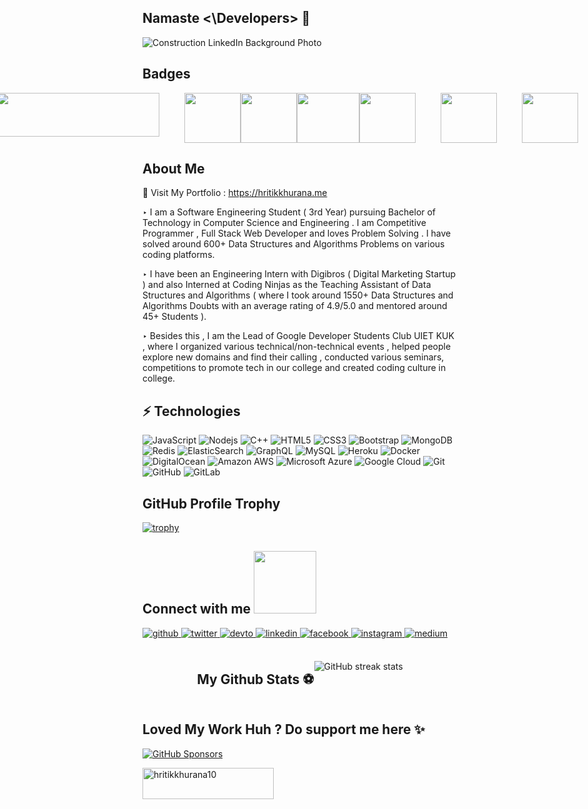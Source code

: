
  
<h2><b> Namaste <\Developers> 🙏 </b></h2>
<p align='center'>
 

![Construction LinkedIn Background Photo](https://user-images.githubusercontent.com/56023805/216158651-cc0c5d2e-2bbc-4f05-9063-60dddf7d551a.png)

## Badges

 <div style = "display: flex; justify-content: center;">
<img height = "70px" width = "260px" style = "margin-right: 40px" src = "https://user-images.githubusercontent.com/56023805/216332438-61be464e-3c22-446f-8f96-15566997d082.png">
<img height = "80px" width = "90px" src = "https://user-images.githubusercontent.com/56023805/216162416-4dd57710-7505-4a0d-a1bc-b03f759b0386.png">
<img height = "80px" width = "90px" src = "https://user-images.githubusercontent.com/56023805/216162357-f032eb60-0ce6-4912-bd7a-d7477e95defb.png"><img height = "80px" width = "100px" src = "https://user-images.githubusercontent.com/56023805/216162345-e3f2b1c3-7148-4ab2-96f6-7c8168d4f12f.png">
<img height = "80px" width = "90px" style = "margin-right: 40px" src = "https://user-images.githubusercontent.com/56023805/216167717-47b15538-5e78-4dae-af1b-0b198383bd97.png">
   <img height = "80px" width = "90px" style = "margin-right: 40px" src = "https://user-images.githubusercontent.com/56023805/216167705-da7a5d33-0a2c-49ff-b3f0-00579ea4b450.png">
   <img height = "80px" width = "90px" style = "margin-right: 40px" src = "https://user-images.githubusercontent.com/56023805/216167710-6c3aaffe-b624-4d56-8a11-b535bec7b8c1.png">

</div>

## About Me

🚀 Visit My Portfolio : https://hritikkhurana.me

‣ I am a Software Engineering Student ( 3rd Year) pursuing Bachelor of Technology in Computer Science and Engineering . I am Competitive Programmer , Full Stack Web Developer and loves Problem Solving . I have solved around 600+ Data Structures and Algorithms Problems on various coding platforms.

‣ I have been an Engineering Intern with Digibros ( Digital Marketing Startup ) and also Interned at Coding Ninjas as the Teaching Assistant of Data Structures and Algorithms ( where I took around 1550+ Data Structures and Algorithms Doubts with an average rating of 4.9/5.0 and mentored around 45+ Students ).

‣ Besides this , I am the Lead of Google Developer Students Club UIET KUK , where I organized various technical/non-technical events , helped people explore new domains and find their calling , conducted various seminars, competitions to promote tech in our college and created coding culture in college.

## ⚡ Technologies

![JavaScript](https://img.shields.io/badge/-JavaScript-black?style=flat-square&logo=javascript)
![Nodejs](https://img.shields.io/badge/-Nodejs-black?style=flat-square&logo=Node.js)
![C++](https://img.shields.io/badge/-C++-00599C?style=flat-square&logo=c)
![HTML5](https://img.shields.io/badge/-HTML5-E34F26?style=flat-square&logo=html5&logoColor=white)
![CSS3](https://img.shields.io/badge/-CSS3-1572B6?style=flat-square&logo=css3)
![Bootstrap](https://img.shields.io/badge/-Bootstrap-563D7C?style=flat-square&logo=bootstrap)
![MongoDB](https://img.shields.io/badge/-MongoDB-black?style=flat-square&logo=mongodb)
![Redis](https://img.shields.io/badge/-Redis-black?style=flat-square&logo=Redis)
![ElasticSearch](https://img.shields.io/badge/-ElasticSearch-005571?style=flat-square&logo=elasticsearch)
![GraphQL](https://img.shields.io/badge/-GraphQL-E10098?style=flat-square&logo=graphql)
![MySQL](https://img.shields.io/badge/-MySQL-black?style=flat-square&logo=mysql)
![Heroku](https://img.shields.io/badge/-Heroku-430098?style=flat-square&logo=heroku)
![Docker](https://img.shields.io/badge/-Docker-black?style=flat-square&logo=docker)
![DigitalOcean](https://img.shields.io/badge/-Digital%20Ocean-darkblue?style=flat-square&logo=digitalocean)
![Amazon AWS](https://img.shields.io/badge/Amazon%20AWS-232F3E?style=flat-square&logo=amazon-aws)
![Microsoft Azure](https://img.shields.io/badge/Microsoft%20Azure-232F7E?style=flat-square&logo=microsoft-azure)
![Google Cloud](https://img.shields.io/badge/Google%20Cloud-black?style=flat-square&logo=google-cloud)
![Git](https://img.shields.io/badge/-Git-black?style=flat-square&logo=git)
![GitHub](https://img.shields.io/badge/-GitHub-181717?style=flat-square&logo=github)
![GitLab](https://img.shields.io/badge/-GitLab-FCA121?style=flat-square&logo=gitlab)
 
## GitHub Profile Trophy
  
[![trophy](https://github-profile-trophy.vercel.app/?username=hritikkhurana10sm)](https://github.com/hritikkhurana10sm/github-profile-trophy)
  
## Connect with me   <img src='https://raw.githubusercontent.com/ShahriarShafin/ShahriarShafin/main/Assets/handshake.gif' width="100px">
<div align="left">
<a href="https://github.com/hritikkhurana10sm" target="_blank">
<img src=https://img.shields.io/badge/github-%2324292e.svg?&style=for-the-badge&logo=github&logoColor=white alt=github style="margin-bottom: 5px;" />
</a>
<a href="https://twitter.com/hritikkhurana2" target="_blank">
<img src=https://img.shields.io/badge/twitter-%2300acee.svg?&style=for-the-badge&logo=twitter&logoColor=white alt=twitter style="margin-bottom: 5px;" />
</a>
<a href="https://dev.to/hritikkhurana10sm" target="_blank">
<img src=https://img.shields.io/badge/dev.to-%2308090A.svg?&style=for-the-badge&logo=dev.to&logoColor=white alt=devto style="margin-bottom: 5px;" />
</a>
<a href="https://linkedin.com/in/hritik-khurana-8b3b32193" target="_blank">
<img src=https://img.shields.io/badge/linkedin-%231E77B5.svg?&style=for-the-badge&logo=linkedin&logoColor=white alt=linkedin style="margin-bottom: 5px;" />
</a>
<a href="https://m.facebook.com/100048310786618/" target="_blank">
<img src=https://img.shields.io/badge/facebook-%232E87FB.svg?&style=for-the-badge&logo=facebook&logoColor=white alt=facebook style="margin-bottom: 5px;" />
</a>
<a href="https://instagram.com/hey.hritikkhurana" target="_blank">
<img src=https://img.shields.io/badge/instagram-%23000000.svg?&style=for-the-badge&logo=instagram&logoColor=white alt=instagram style="margin-bottom: 5px;" />
</a>
<a href="https://medium.com/@hritikkhurana10sm" target="_blank">
<img src=https://img.shields.io/badge/medium-%23292929.svg?&style=for-the-badge&logo=medium&logoColor=white alt=medium style="margin-bottom: 5px;" />
</a>  
  
</div>  
  

<br/>  
  
 <div>
  </div![Construction LinkedIn Background Photo](https://user-images.githubusercontent.com/56023805/216158325-3103bce4-4aab-4ecb-a8e5-353b67fabd15.png)
![Construction LinkedIn Background Photo](https://user-images.githubusercontent.com/56023805/216158634-e5744a69-ec43-41ef-ac4c-dddcbe5543a6.png)
>

<div style = "display : flex; justify-content: center;">

## My Github Stats ⚽
![GitHub streak stats](https://github-readme-streak-stats.herokuapp.com/?user=hritikkhurana10sm)  

</div>

## Loved My Work Huh ? Do support me here  ✨
 [![GitHub Sponsors](https://img.shields.io/github/sponsors/CyrisXD?color=BF4B8A&logo=githubsponsors&style=for-the-badge&label=Sponsor%20on%20Github)](https://github.com/sponsors/CyrisXD) 
  <p style = "align : center;"><a href="https://www.buymeacoffee.com/hritikkhurana10"> <img align="center" src="https://cdn.buymeacoffee.com/buttons/v2/default-yellow.png" height="50" width="210" alt="hritikkhurana10" /></a></p>

